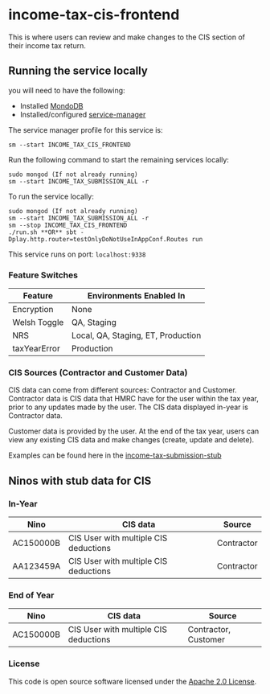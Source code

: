 
# income-tax-cis-frontend

This is where users can review and make changes to the CIS section of their income tax return.

## Running the service locally

you will need to have the following:
- Installed [MondoDB](https://docs.mongodb.com/manual/installation/)
- Installed/configured [service-manager](https://github.com/hmrc/service-manager)

The service manager profile for this service is:

    sm --start INCOME_TAX_CIS_FRONTEND
Run the following command to start the remaining services locally:

    sudo mongod (If not already running)
    sm --start INCOME_TAX_SUBMISSION_ALL -r

To run the service locally:

    sudo mongod (If not already running)
    sm --start INCOME_TAX_SUBMISSION_ALL -r
    sm --stop INCOME_TAX_CIS_FRONTEND
    ./run.sh **OR** sbt -Dplay.http.router=testOnlyDoNotUseInAppConf.Routes run

This service runs on port: `localhost:9338`

### Feature Switches

| Feature | Environments Enabled In |
| --- | --- |
| Encryption | None|
| Welsh Toggle | QA, Staging |
| NRS | Local, QA, Staging, ET, Production |
| taxYearError | Production |

### CIS Sources (Contractor and Customer Data)
CIS data can come from different sources: Contractor and Customer. Contractor data is CIS data that HMRC have for the user within the tax year, prior to any updates made by the user. The CIS data displayed in-year is Contractor data.

Customer data is provided by the user. At the end of the tax year, users can view any existing CIS data and make changes (create, update and delete).

Examples can be found here in the [income-tax-submission-stub](https://github.com/hmrc/income-tax-submission-stub/blob/main/app/models/CISUsers.scala)

## Ninos with stub data for CIS

### In-Year
| Nino | CIS data | Source |
| --- | --- | --- |
| AC150000B | CIS User with multiple CIS deductions | Contractor |
| AA123459A | CIS User with multiple CIS deductions | Contractor |

### End of Year
| Nino | CIS data | Source
| --- | --- | --- |
| AC150000B | CIS User with multiple CIS deductions | Contractor, Customer |


### License

This code is open source software licensed under the [Apache 2.0 License]("http://www.apache.org/licenses/LICENSE-2.0.html").